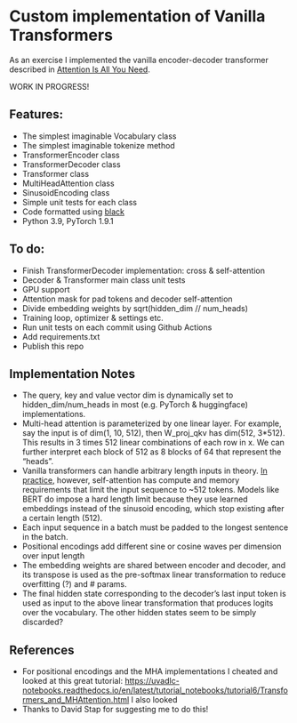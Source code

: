 # Custom implementation of Vanilla Transformers
As an exercise I implemented the vanilla encoder-decoder transformer 
described in [Attention Is All You Need](https://arxiv.org/abs/1706.03762).

WORK IN PROGRESS!

## Features:
- The simplest imaginable Vocabulary class
- The simplest imaginable tokenize method
- TransformerEncoder class
- TransformerDecoder class
- Transformer class
- MultiHeadAttention class
- SinusoidEncoding class
- Simple unit tests for each class
- Code formatted using [black](https://github.com/psf/black)
- Python 3.9, PyTorch 1.9.1

## To do:
- Finish TransformerDecoder implementation: cross & self-attention
- Decoder & Transformer main class unit tests
- GPU support
- Attention mask for pad tokens and decoder self-attention
- Divide embedding weights by sqrt(hidden_dim // num_heads)
- Training loop, optimizer & settings etc.
- Run unit tests on each commit using Github Actions
- Add requirements.txt
- Publish this repo

## Implementation Notes
- The query, key and value vector dim is dynamically set to hidden_dim/num_heads in most (e.g. PyTorch & huggingface) implementations.
- Multi-head attention is parameterized by one linear layer. For example, say the input is of dim(1, 10, 512), then W_proj_qkv has dim(512, 3*512). This results in
3 times 512 linear combinations of each row in x. We can further interpret each block of 512 as 8 blocks of 64 that represent the “heads”.
- Vanilla transformers can handle arbitrary length inputs in theory. [In practice](https://ai.googleblog.com/2021/03/constructing-transformers-for-longer.html#:~:text=With%20commonly%20available%20current%20hardware,summarization%20or%20genome%20fragment%20classification.), however, self-attention has compute and memory requirements that limit the input sequence to ~512 tokens. Models like BERT do impose a hard length limit because they use learned embeddings instead of the sinusoid encoding, which stop existing after a certain length (512).
- Each input sequence in a batch must be padded to the longest sentence in the batch.
- Positional encodings add different sine or cosine waves per dimension over input length
- The embedding weights are shared between encoder and decoder, and its transpose is used as the pre-softmax linear transformation to reduce overfitting (?) and # params.
- The final hidden state corresponding to the decoder’s last input token is used as input to the above linear transformation that produces logits over the vocabulary. The other hidden states seem to be simply discarded?

## References
- For positional encodings and the MHA implementations I cheated
and looked at this great tutorial: 
https://uvadlc-notebooks.readthedocs.io/en/latest/tutorial_notebooks/tutorial6/Transformers_and_MHAttention.html
I also looked
- Thanks to David Stap for suggesting me to do this!